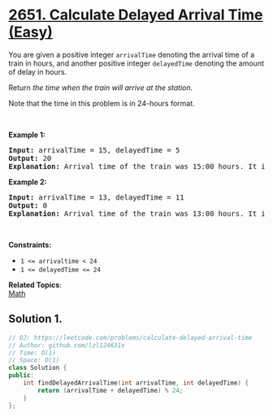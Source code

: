 # [2651. Calculate Delayed Arrival Time (Easy)](https://leetcode.com/problems/calculate-delayed-arrival-time)

<p>You are given a positive integer <code>arrivalTime</code> denoting the arrival time of a train in hours, and another positive integer <code>delayedTime</code> denoting the amount of delay in hours.</p>
<p>Return <em>the time when the train will arrive at the station.</em></p>
<p>Note that the time in this problem is in 24-hours format.</p>
<p>&nbsp;</p>
<p><strong class="example">Example 1:</strong></p>
<pre><strong>Input:</strong> arrivalTime = 15, delayedTime = 5 
<strong>Output:</strong> 20 
<strong>Explanation:</strong> Arrival time of the train was 15:00 hours. It is delayed by 5 hours. Now it will reach at 15+5 = 20 (20:00 hours).
</pre>
<p><strong class="example">Example 2:</strong></p>
<pre><strong>Input:</strong> arrivalTime = 13, delayedTime = 11
<strong>Output:</strong> 0
<strong>Explanation:</strong> Arrival time of the train was 13:00 hours. It is delayed by 11 hours. Now it will reach at 13+11=24 (Which is denoted by 00:00 in 24 hours format so return 0).
</pre>
<p>&nbsp;</p>
<p><strong>Constraints:</strong></p>
<ul>
	<li><code>1 &lt;= arrivaltime &lt;&nbsp;24</code></li>
	<li><code>1 &lt;= delayedTime &lt;= 24</code></li>
</ul>

**Related Topics**:  
[Math](https://leetcode.com/tag/math/)

## Solution 1.

```cpp
// OJ: https://leetcode.com/problems/calculate-delayed-arrival-time
// Author: github.com/lzl124631x
// Time: O(1)
// Space: O(1)
class Solution {
public:
    int findDelayedArrivalTime(int arrivalTime, int delayedTime) {
        return (arrivalTime + delayedTime) % 24;
    }
};
```